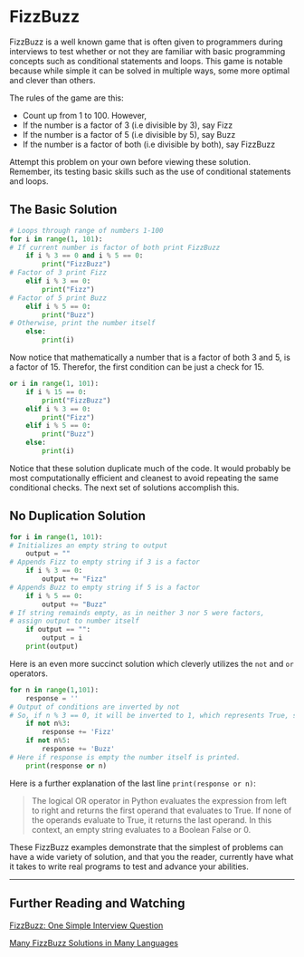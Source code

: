 # FizzBuzz

FizzBuzz is a well known game that is often given to programmers during interviews to test whether or not they are familiar with basic programming concepts such as conditional statements and loops. This game is notable because while simple it can be solved in multiple ways, some more optimal and clever than others.

The rules of the game are this:

* Count up from 1 to 100.
However,
* If the number is a factor of 3 (i.e divisible by 3), say Fizz
* If the number is a factor of 5 (i.e divisible by 5), say Buzz
* If the number is a factor of both (i.e divisible by both), say FizzBuzz

Attempt this problem on your own before viewing these solution. Remember, its testing basic skills such as the use of conditional statements and loops.

## The Basic Solution

```Python
# Loops through range of numbers 1-100
for i in range(1, 101):
# If current number is factor of both print FizzBuzz
	if i % 3 == 0 and i % 5 == 0:
		print("FizzBuzz")
# Factor of 3 print Fizz
	elif i % 3 == 0:
		print("Fizz")
# Factor of 5 print Buzz
	elif i % 5 == 0:
		print("Buzz")
# Otherwise, print the number itself
	else:
		print(i)
```
Now notice that mathematically a number that is a factor of both 3 and 5, is a factor of 15. Therefor, the first condition can be just a check for 15.

```Python
or i in range(1, 101):
    if i % 15 == 0:
        print("FizzBuzz")
    elif i % 3 == 0:
        print("Fizz")
    elif i % 5 == 0:
        print("Buzz")
    else:
        print(i)
```
Notice that these solution duplicate much of the code. It would probably be most computationally efficient and cleanest to avoid repeating the same conditional checks. The next set of solutions accomplish this.

## No Duplication Solution

```Python
for i in range(1, 101):
# Initializes an empty string to output
	output = ""
# Appends Fizz to empty string if 3 is a factor
	if i % 3 == 0:
		output += "Fizz"
# Appends Buzz to empty string if 5 is a factor
	if i % 5 == 0:
		output += "Buzz"
# If string remainds empty, as in neither 3 nor 5 were factors,
# assign output to number itself
	if output == "":
		output = i
	print(output)
```
Here is an even more succinct solution which cleverly utilizes the `not` and `or` operators.

```Python
for n in range(1,101):
    response = ''
# Output of conditions are inverted by not
# So, if n % 3 == 0, it will be inverted to 1, which represents True, so the body will execute.
    if not n%3:
        response += 'Fizz'
    if not n%5:
        response += 'Buzz'
# Here if response is empty the number itself is printed. 
    print(response or n)
```
Here is a further explanation of the last line `print(response or n)`:

> The logical OR operator in Python evaluates the expression from left to right and returns the first operand that evaluates to True. If none of the operands evaluate to True, it returns the last operand. In this context, an empty string evaluates to a Boolean False or 0.

These FizzBuzz examples demonstrate that the simplest of problems can have a wide variety of solution, and that you the reader, currently have what it takes to write real programs to test and advance your abilities.

---
## Further Reading and Watching

[FizzBuzz: One Simple Interview Question](https://www.youtube.com/watch?v=QPZ0pIK_wsc)

[Many FizzBuzz Solutions in Many Languages](https://rosettacode.org/wiki/FizzBuzz)


